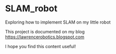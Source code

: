 # SLAM_robot
Exploring how to implement SLAM on my little robot

This project is documented on my blog https://lawrencerobotics.blogspot.com

I hope you find this content useful!
